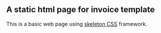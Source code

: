 ## A static html page for invoice template

This is a basic web page using [skeleton CSS](http://getskeleton.com/) framework.
